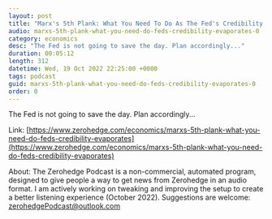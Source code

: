 ```yaml
---
layout: post
title: "Marx's 5th Plank: What You Need To Do As The Fed's Credibility Evaporates"
audio: marxs-5th-plank-what-you-need-do-feds-credibility-evaporates-0
category: economics
desc: "The Fed is not going to save the day. Plan accordingly..."
duration: 00:05:12
length: 312
datetime: Wed, 19 Oct 2022 22:25:00 +0000
tags: podcast
guid: marxs-5th-plank-what-you-need-do-feds-credibility-evaporates-0
order: 0
---
```

The Fed is not going to save the day. Plan accordingly...

Link: [https://www.zerohedge.com/economics/marxs-5th-plank-what-you-need-do-feds-credibility-evaporates](https://www.zerohedge.com/economics/marxs-5th-plank-what-you-need-do-feds-credibility-evaporates)

About: The Zerohedge Podcast is a non-commercial, automated program, designed to give people a way to get news from Zerohedge in an audio format.  I am actively working on tweaking and improving the setup to create a better listening experience (October 2022).  Suggestions are welcome: [zerohedgePodcast@outlook.com](mailto:zerohedgePodcast@outlook.com)